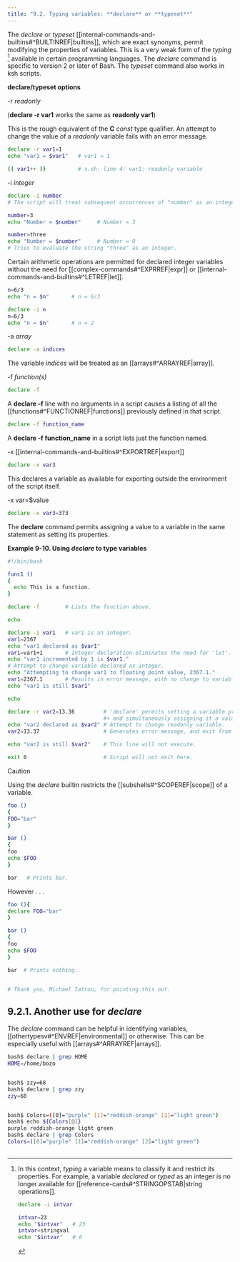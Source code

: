 ```yaml
---
title: "9.2. Typing variables: **declare** or **typeset**"
---
```


The _declare_ or _typeset_ [[internal-commands-and-builtins#^BUILTINREF|builtins]], which are exact synonyms, permit modifying the properties of variables. This is a very weak form of the _typing_ [^1] available in certain programming languages. The _declare_ command is specific to version 2 or later of Bash. The _typeset_ command also works in ksh scripts.

**declare/typeset options**

-r _readonly_

(**declare -r var1** works the same as **readonly var1**)

This is the rough equivalent of the **C** _const_ type qualifier. An attempt to change the value of a _readonly_ variable fails with an error message.

```bash
declare -r var1=1
echo "var1 = $var1"   # var1 = 1

(( var1++ ))          # x.sh: line 4: var1: readonly variable
```

-i _integer_

```bash
declare -i number
# The script will treat subsequent occurrences of "number" as an integer.		

number=3
echo "Number = $number"     # Number = 3

number=three
echo "Number = $number"     # Number = 0
# Tries to evaluate the string "three" as an integer.
```

Certain arithmetic operations are permitted for declared integer variables without the need for [[complex-commands#^EXPRREF|expr]] or [[internal-commands-and-builtins#^LETREF|let]].

```bash
n=6/3
echo "n = $n"       # n = 6/3

declare -i n
n=6/3
echo "n = $n"       # n = 2
```

-a _array_

```bash
declare -a indices
```

The variable _indices_ will be treated as an [[arrays#^ARRAYREF|array]].

-f _function(s)_

```bash
declare -f
```

A **declare -f** line with no arguments in a script causes a listing of all the [[functions#^FUNCTIONREF|functions]] previously defined in that script.

```bash
declare -f function_name
```

A **declare -f function_name** in a script lists just the function named.

-x [[internal-commands-and-builtins#^EXPORTREF|export]]

```bash
declare -x var3
```

This declares a variable as available for exporting outside the environment of the script itself.

-x var=$value

```bash
declare -x var3=373
```

The **declare** command permits assigning a value to a variable in the same statement as setting its properties.

**Example 9-10. Using _declare_ to type variables**

```bash
#!/bin/bash

func1 ()
{
  echo This is a function.
}

declare -f        # Lists the function above.

echo

declare -i var1   # var1 is an integer.
var1=2367
echo "var1 declared as $var1"
var1=var1+1       # Integer declaration eliminates the need for 'let'.
echo "var1 incremented by 1 is $var1."
# Attempt to change variable declared as integer.
echo "Attempting to change var1 to floating point value, 2367.1."
var1=2367.1       # Results in error message, with no change to variable.
echo "var1 is still $var1"

echo

declare -r var2=13.36         # 'declare' permits setting a variable property
                              #+ and simultaneously assigning it a value.
echo "var2 declared as $var2" # Attempt to change readonly variable.
var2=13.37                    # Generates error message, and exit from script.

echo "var2 is still $var2"    # This line will not execute.

exit 0                        # Script will not exit here.
```

> [!caution]
> Using the _declare_ builtin restricts the [[subshells#^SCOPEREF|scope]] of a variable.
>
> ```bash
> foo ()
> {
> FOO="bar"
> }
> 
> bar ()
> {
> foo
> echo $FOO
> }
> 
> bar   # Prints bar.
> ```
>
> However . . .
>
> ```bash
> foo (){
> declare FOO="bar"
> }
> 
> bar ()
> {
> foo
> echo $FOO
> }
> 
> bar  # Prints nothing.
> 
> 
> # Thank you, Michael Iatrou, for pointing this out.
> ```

## 9.2.1. Another use for _declare_

The _declare_ command can be helpful in identifying variables, [[othertypesv#^ENVREF|environmental]] or otherwise. This can be especially useful with [[arrays#^ARRAYREF|arrays]].

```bash
bash$ declare | grep HOME
HOME=/home/bozo


bash$ zzy=68
bash$ declare | grep zzy
zzy=68


bash$ Colors=([0]="purple" [1]="reddish-orange" [2]="light green")
bash$ echo ${Colors[@]}
purple reddish-orange light green
bash$ declare | grep Colors
Colors=([0]="purple" [1]="reddish-orange" [2]="light green")
	     
```

[^1]: In this context, _typing_ a variable means to classify it and restrict its properties. For example, a variable _declared_ or _typed_ as an integer is no longer available for [[reference-cards#^STRINGOPSTAB|string operations]].

    ```bash
    declare -i intvar

    intvar=23
    echo "$intvar"   # 23
    intvar=stringval
    echo "$intvar"   # 0
    ```
